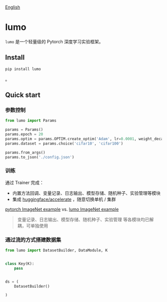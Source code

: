 [English](https://github.com/sailist/lumo/blob/master/README.en.md)

# lumo

`lumo` 是一个轻量级的 Pytorch 深度学习实验框架。

## Install

```bash
pip install lumo
```

。

## Quick start

### 参数控制

```python
from lumo import Params

params = Params()
params.epoch = 20
params.optim = params.OPTIM.create_optim('Adam', lr=0.0001, weight_decay=4e-5)
params.dataset = params.choice('cifar10', 'cifar100')

params.from_args()
params.to_json('./config.json')


```

### 训练

通过 Trainer 完成：

- 内置方法回调、变量记录、日志输出、模型存储、随机种子、实验管理等模块
- 集成 [huggingface/accelerate](https://github.com/huggingface/accelerate) ，随意切换单机 / 集群

[pytorch ImageNet example]() vs. [lumo ImageNet example]()

> 变量记录、日志输出、模型存储、随机种子、实验管理 等各模块均已解耦，可单独使用

### 通过流的方式搭建数据集

```python
from lumo import DatasetBuilder, DataModule, K


class Key(K):
    pass


ds = (
    DatasetBuilder()

)
```
